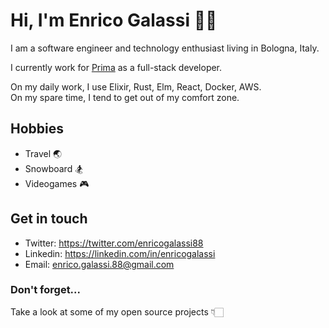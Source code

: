 # Hi, I'm Enrico Galassi 🐱‍💻

I am a software engineer and technology enthusiast living in Bologna, Italy.

I currently work for [Prima](https://www.prima.it) as a full-stack developer.

On my daily work, I use Elixir, Rust, Elm, React, Docker, AWS.  
On my spare time, I tend to get out of my comfort zone.

## Hobbies

- Travel 🌏
- Snowboard 🏂
- Videogames 🎮

## Get in touch

- Twitter: https://twitter.com/enricogalassi88
- Linkedin: https://linkedin.com/in/enricogalassi
- Email: enrico.galassi.88@gmail.com

### Don't forget...

Take a look at some of my open source projects 👇🏻
<!--
**galassie/galassie** is a ✨ _special_ ✨ repository because its `README.md` (this file) appears on your GitHub profile.

Here are some ideas to get you started:

- 🔭 I’m currently working on ...
- 🌱 I’m currently learning ...
- 👯 I’m looking to collaborate on ...
- 🤔 I’m looking for help with ...
- 💬 Ask me about ...
- 📫 How to reach me: ...
- 😄 Pronouns: ...
- ⚡ Fun fact: ...
-->
